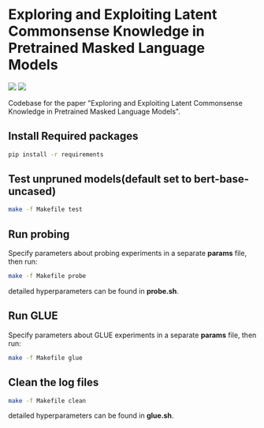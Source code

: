 <!--
 * @Author: your name
 * @Date: 2020-10-31 00:05:34
 * @LastEditTime: 2020-11-18 20:33:40
 * @LastEditors: Please set LastEditors
 * @Description: In User Settings EditUse 
 * @FilePath: /LAMA/README.md
-->
# Exploring and Exploiting Latent Commonsense Knowledge in Pretrained Masked Language Models
![](https://img.shields.io/badge/Language%20Model%20Pruning(LAMP)-DistilBERT%2FBERT%2FMPNet-blue.svg) ![](https://img.shields.io/badge/paper-pdf-red.svg)


Codebase for the paper "Exploring and Exploiting Latent Commonsense Knowledge in Pretrained Masked Language Models".

## Install Required packages
```bash
pip install -r requirements
```


## Test unpruned models(default set to bert-base-uncased)
```bash
make -f Makefile test
```

## Run probing
Specify parameters about probing experiments in a separate **params** file, then run:
```bash
make -f Makefile probe
```
detailed hyperparameters can be found in **probe.sh**.

## Run GLUE
Specify parameters about GLUE experiments in a separate **params** file, then run:
```bash
make -f Makefile glue
```

## Clean the log files
```bash
make -f Makefile clean
```
detailed hyperparameters can be found in **glue.sh**.
